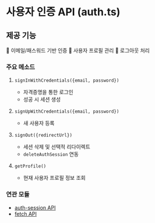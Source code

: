 # 사용자 인증 API (auth.ts)

## 제공 기능
🔑 이메일/패스워드 기반 인증
👤 사용자 프로필 관리
🚪 로그아웃 처리

### 주요 메소드
1. `signInWithCredentials({email, password})`
   - 자격증명을 통한 로그인
   - 성공 시 세션 생성

2. `signUpWithCredentials({email, password})`
   - 새 사용자 등록

3. `signOut({redirectUrl})`
   - 세션 삭제 및 선택적 리다이렉트
   - `deleteAuthSession` 연동

4. `getProfile()`
   - 현재 사용자 프로필 정보 조회

### 연관 모듈
- [auth-session API](./auth-session.md)
- [fetch API](./fetch.md)
